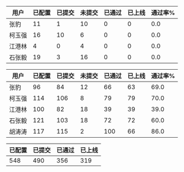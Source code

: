 | 用户 | 已配置 | 已提交 |未提交 | 已通过 | 已上线 | 通过率% |
|----|----|----|----|----|----|----|
| 张豹 | 11 | 1 | 10 | 0 | 0 | 0.0 |
| 柯玉强 | 16 | 10 | 6 | 0 | 0 | 0.0 |
| 江港林 | 4 | 0 | 4 | 0 | 0 | 0.0 |
| 石张毅 | 19 | 3 | 16 | 0 | 0 | 0.0 |




| 用户 | 已配置 | 已提交 |未提交 | 已通过 | 已上线 | 通过率% |
|----|----|----|----|----|----|----|
| 张豹 | 96 | 84 | 12 | 66 | 63 | 69.0 |
| 柯玉强 | 114 | 106 | 8 | 79 | 79 | 70.0 |
| 江港林 | 100 | 82 | 18 | 39 | 39 | 39.0 |
| 石张毅 | 121 | 103 | 18 | 72 | 72 | 60.0 |
| 胡涛涛 | 117 | 115 | 2 | 100 | 66 | 86.0 |




| 已配置 | 已提交 | 已通过 | 已上线 |
|----|----|----|----|
| 548 | 490 | 356 | 319 |

